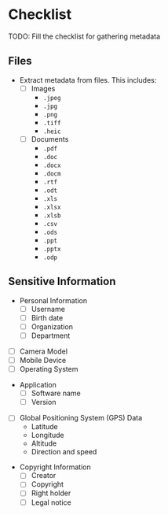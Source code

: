 # Checklist

TODO: Fill the checklist for gathering metadata

## Files

- Extract metadata from files. This includes:
	- [ ] Images
		- `.jpeg`
		- `.jpg`
		- `.png`
		- `.tiff`
		- `.heic`
	- [ ] Documents
		- `.pdf`
		- `.doc`
		- `.docx`
		- `.docm`
		- `.rtf`
		- `.odt`
		- `.xls`
		- `.xlsx`
		- `.xlsb`
		- `.csv`
		- `.ods`
		- `.ppt`
		- `.pptx`
		- `.odp`

## Sensitive Information

- Personal Information
	- [ ] Username
	- [ ] Birth date
	- [ ] Organization
	- [ ] Department

- [ ] Camera Model
- [ ] Mobile Device
- [ ] Operating System

- Application
	- [ ] Software name
	- [ ] Version

- [ ] Global Positioning System (GPS) Data
	- Latitude
	- Longitude
	- Altitude
	- Direction and speed

- Copyright Information
	- [ ] Creator
	- [ ] Copyright
	- [ ] Right holder
	- [ ] Legal notice